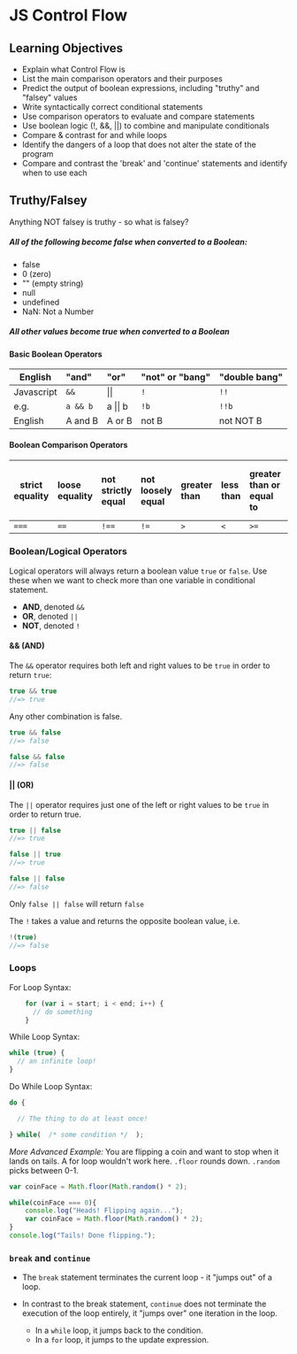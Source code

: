 # JS Control Flow

## Learning Objectives
- Explain what Control Flow is
- List the main comparison operators and their purposes
- Predict the output of boolean expressions, including "truthy" and "falsey" values
- Write syntactically correct conditional statements
- Use comparison operators to evaluate and compare statements
- Use boolean logic (!, &&, ||) to combine and manipulate conditionals
- Compare & contrast for and while loops
- Identify the dangers of a loop that does not alter the state of the program
- Compare and contrast the 'break' and 'continue' statements and identify when to use each

## Truthy/Falsey

Anything NOT falsey is truthy - so what is falsey?

##### All of the following become false when converted to a Boolean:

- false
- 0 (zero)
- "" (empty string)
- null
- undefined
- NaN: Not a Number

##### All other values become true when converted to a Boolean

#### Basic Boolean Operators

| English | "and" | "or" | "not" or "bang" | "double bang" |
| ------------- |:-------------|:-------------|:-------------| :------- |
| Javascript | `&&` | &#124;&#124; | `!` | `!!` | |  
| e.g. | `a && b` | a  &#124;&#124; b | `!b` | `!!b` |
| English | A and B | A or B | not B | not NOT B |

#### Boolean Comparison Operators

| strict equality | loose equality | not strictly equal | not loosely equal | greater than | less than | greater than or equal to | less than or equal to |
| ------------- |:-------------|:-------------|:-------------|:-------------|:-------------|:-------------|:-------------|
| `===` | `==` | `!==` | `!=` | `>` | `<` | `>=` | `<=` |

### Boolean/Logical Operators
Logical operators will always return a boolean value `true` or `false`. Use these when we want to check more than one variable in conditional statement.

- **AND**, denoted `&&`
- **OR**, denoted `||`
- **NOT**, denoted `!`

#### && (AND)

The `&&` operator requires both left and right values to be `true` in order to return `true`:

```js
true && true
//=> true
```

Any other combination is false.

```js
true && false
//=> false

false && false
//=> false
```

#### || (OR)

The `||` operator requires just one of the left or right values to be `true` in order to return true.

```js
true || false
//=> true

false || true
//=> true

false || false
//=> false
```

Only `false || false` will return `false`

The `!` takes a value and returns the opposite boolean value, i.e.

```js
!(true)
//=> false
```

### Loops

For Loop Syntax:
```js
	for (var i = start; i < end; i++) {
	  // do something
	}
```
While Loop Syntax:
```js
while (true) {
  // an infinite loop!
}
```

Do While Loop Syntax:
  ```js
do {

    // The thing to do at least once!

} while(  /* some condition */  );
```

*More Advanced Example:* You are flipping a coin and want to stop when it lands on tails. A for loop wouldn't work here. `.floor` rounds down. `.random` picks between 0-1.

```js
var coinFace = Math.floor(Math.random() * 2);

while(coinFace === 0){
	console.log("Heads! Flipping again...");
	var coinFace = Math.floor(Math.random() * 2);
}
console.log("Tails! Done flipping.");
```


### `break` and `continue`

- The `break` statement terminates the current loop - it "jumps out" of a loop.

- In contrast to the break statement, `continue` does not terminate the execution of the loop entirely, it "jumps over" one iteration in the loop.
	- In a `while` loop, it jumps back to the condition.
	- In a `for` loop, it jumps to the update expression.
